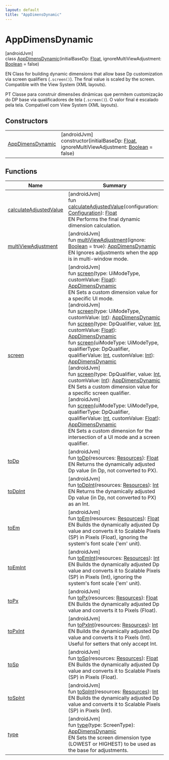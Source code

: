 ```yaml
---
layout: default
title: "AppDimensDynamic"
---
```


# AppDimensDynamic

[androidJvm]\
class [AppDimensDynamic](index.md)(initialBaseDp: [Float](https://kotlinlang.org/api/core/kotlin-stdlib/kotlin/-float/index.html), ignoreMultiViewAdjustment: [Boolean](https://kotlinlang.org/api/core/kotlin-stdlib/kotlin/-boolean/index.html) = false)

EN Class for building dynamic dimensions that allow base Dp customization via screen qualifiers (`.screen()`). The final value is scaled by the screen. Compatible with the View System (XML layouts).

PT Classe para construir dimensões dinâmicas que permitem customização do DP base via qualificadores de tela (`.screen()`). O valor final é escalado pela tela. Compatível com View System (XML layouts).

## Constructors

| | |
|---|---|
| [AppDimensDynamic](-app-dimens-dynamic.md) | [androidJvm]<br>constructor(initialBaseDp: [Float](https://kotlinlang.org/api/core/kotlin-stdlib/kotlin/-float/index.html), ignoreMultiViewAdjustment: [Boolean](https://kotlinlang.org/api/core/kotlin-stdlib/kotlin/-boolean/index.html) = false) |

## Functions

| Name | Summary |
|---|---|
| [calculateAdjustedValue](calculate-adjusted-value.md) | [androidJvm]<br>fun [calculateAdjustedValue](calculate-adjusted-value.md)(configuration: [Configuration](https://developer.android.com/reference/kotlin/android/content/res/Configuration.html)): [Float](https://kotlinlang.org/api/core/kotlin-stdlib/kotlin/-float/index.html)<br>EN Performs the final dynamic dimension calculation. |
| [multiViewAdjustment](multi-view-adjustment.md) | [androidJvm]<br>fun [multiViewAdjustment](multi-view-adjustment.md)(ignore: [Boolean](https://kotlinlang.org/api/core/kotlin-stdlib/kotlin/-boolean/index.html) = true): [AppDimensDynamic](index.md)<br>EN Ignores adjustments when the app is in multi-window mode. |
| [screen](screen.md) | [androidJvm]<br>fun [screen](screen.md)(type: UiModeType, customValue: [Float](https://kotlinlang.org/api/core/kotlin-stdlib/kotlin/-float/index.html)): [AppDimensDynamic](index.md)<br>EN Sets a custom dimension value for a specific UI mode.<br>[androidJvm]<br>fun [screen](screen.md)(type: UiModeType, customValue: [Int](https://kotlinlang.org/api/core/kotlin-stdlib/kotlin/-int/index.html)): [AppDimensDynamic](index.md)<br>fun [screen](screen.md)(type: DpQualifier, value: [Int](https://kotlinlang.org/api/core/kotlin-stdlib/kotlin/-int/index.html), customValue: [Float](https://kotlinlang.org/api/core/kotlin-stdlib/kotlin/-float/index.html)): [AppDimensDynamic](index.md)<br>fun [screen](screen.md)(uiModeType: UiModeType, qualifierType: DpQualifier, qualifierValue: [Int](https://kotlinlang.org/api/core/kotlin-stdlib/kotlin/-int/index.html), customValue: [Int](https://kotlinlang.org/api/core/kotlin-stdlib/kotlin/-int/index.html)): [AppDimensDynamic](index.md)<br>[androidJvm]<br>fun [screen](screen.md)(type: DpQualifier, value: [Int](https://kotlinlang.org/api/core/kotlin-stdlib/kotlin/-int/index.html), customValue: [Int](https://kotlinlang.org/api/core/kotlin-stdlib/kotlin/-int/index.html)): [AppDimensDynamic](index.md)<br>EN Sets a custom dimension value for a specific screen qualifier.<br>[androidJvm]<br>fun [screen](screen.md)(uiModeType: UiModeType, qualifierType: DpQualifier, qualifierValue: [Int](https://kotlinlang.org/api/core/kotlin-stdlib/kotlin/-int/index.html), customValue: [Float](https://kotlinlang.org/api/core/kotlin-stdlib/kotlin/-float/index.html)): [AppDimensDynamic](index.md)<br>EN Sets a custom dimension for the intersection of a UI mode and a screen qualifier. |
| [toDp](to-dp.md) | [androidJvm]<br>fun [toDp](to-dp.md)(resources: [Resources](https://developer.android.com/reference/kotlin/android/content/res/Resources.html)): [Float](https://kotlinlang.org/api/core/kotlin-stdlib/kotlin/-float/index.html)<br>EN Returns the dynamically adjusted Dp value (in Dp, not converted to PX). |
| [toDpInt](to-dp-int.md) | [androidJvm]<br>fun [toDpInt](to-dp-int.md)(resources: [Resources](https://developer.android.com/reference/kotlin/android/content/res/Resources.html)): [Int](https://kotlinlang.org/api/core/kotlin-stdlib/kotlin/-int/index.html)<br>EN Returns the dynamically adjusted Dp value (in Dp, not converted to PX) as an Int. |
| [toEm](to-em.md) | [androidJvm]<br>fun [toEm](to-em.md)(resources: [Resources](https://developer.android.com/reference/kotlin/android/content/res/Resources.html)): [Float](https://kotlinlang.org/api/core/kotlin-stdlib/kotlin/-float/index.html)<br>EN Builds the dynamically adjusted Dp value and converts it to Scalable Pixels (SP) in Pixels (Float), ignoring the system's font scale ('em' unit). |
| [toEmInt](to-em-int.md) | [androidJvm]<br>fun [toEmInt](to-em-int.md)(resources: [Resources](https://developer.android.com/reference/kotlin/android/content/res/Resources.html)): [Int](https://kotlinlang.org/api/core/kotlin-stdlib/kotlin/-int/index.html)<br>EN Builds the dynamically adjusted Dp value and converts it to Scalable Pixels (SP) in Pixels (Int), ignoring the system's font scale ('em' unit). |
| [toPx](to-px.md) | [androidJvm]<br>fun [toPx](to-px.md)(resources: [Resources](https://developer.android.com/reference/kotlin/android/content/res/Resources.html)): [Float](https://kotlinlang.org/api/core/kotlin-stdlib/kotlin/-float/index.html)<br>EN Builds the dynamically adjusted Dp value and converts it to Pixels (Float). |
| [toPxInt](to-px-int.md) | [androidJvm]<br>fun [toPxInt](to-px-int.md)(resources: [Resources](https://developer.android.com/reference/kotlin/android/content/res/Resources.html)): [Int](https://kotlinlang.org/api/core/kotlin-stdlib/kotlin/-int/index.html)<br>EN Builds the dynamically adjusted Dp value and converts it to Pixels (Int). Useful for setters that only accept Int. |
| [toSp](to-sp.md) | [androidJvm]<br>fun [toSp](to-sp.md)(resources: [Resources](https://developer.android.com/reference/kotlin/android/content/res/Resources.html)): [Float](https://kotlinlang.org/api/core/kotlin-stdlib/kotlin/-float/index.html)<br>EN Builds the dynamically adjusted Dp value and converts it to Scalable Pixels (SP) in Pixels (Float). |
| [toSpInt](to-sp-int.md) | [androidJvm]<br>fun [toSpInt](to-sp-int.md)(resources: [Resources](https://developer.android.com/reference/kotlin/android/content/res/Resources.html)): [Int](https://kotlinlang.org/api/core/kotlin-stdlib/kotlin/-int/index.html)<br>EN Builds the dynamically adjusted Dp value and converts it to Scalable Pixels (SP) in Pixels (Int). |
| [type](type.md) | [androidJvm]<br>fun [type](type.md)(type: ScreenType): [AppDimensDynamic](index.md)<br>EN Sets the screen dimension type (LOWEST or HIGHEST) to be used as the base for adjustments. |